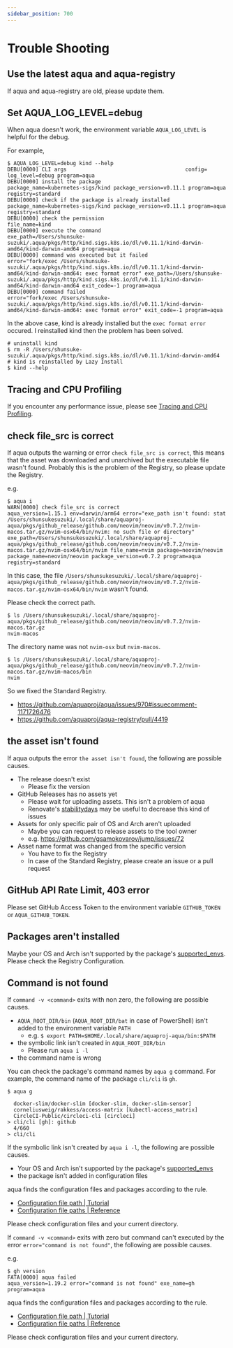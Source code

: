 ```yaml
---
sidebar_position: 700
---
```


# Trouble Shooting

## Use the latest aqua and aqua-registry

If aqua and aqua-registry are old, please update them.

## Set AQUA_LOG_LEVEL=debug

When aqua doesn't work, the environment variable `AQUA_LOG_LEVEL` is helpful for the debug.

For example,

```console
$ AQUA_LOG_LEVEL=debug kind --help
DEBU[0000] CLI args                                      config= log_level=debug program=aqua
DEBU[0000] install the package                           package_name=kubernetes-sigs/kind package_version=v0.11.1 program=aqua registry=standard
DEBU[0000] check if the package is already installed     package_name=kubernetes-sigs/kind package_version=v0.11.1 program=aqua registry=standard
DEBU[0000] check the permission                          file_name=kind
DEBU[0000] execute the command                           exe_path=/Users/shunsuke-suzuki/.aqua/pkgs/http/kind.sigs.k8s.io/dl/v0.11.1/kind-darwin-amd64/kind-darwin-amd64 program=aqua
DEBU[0000] command was executed but it failed            error="fork/exec /Users/shunsuke-suzuki/.aqua/pkgs/http/kind.sigs.k8s.io/dl/v0.11.1/kind-darwin-amd64/kind-darwin-amd64: exec format error" exe_path=/Users/shunsuke-suzuki/.aqua/pkgs/http/kind.sigs.k8s.io/dl/v0.11.1/kind-darwin-amd64/kind-darwin-amd64 exit_code=-1 program=aqua
DEBU[0000] command failed                                error="fork/exec /Users/shunsuke-suzuki/.aqua/pkgs/http/kind.sigs.k8s.io/dl/v0.11.1/kind-darwin-amd64/kind-darwin-amd64: exec format error" exit_code=-1 program=aqua
```

In the above case, kind is already installed but the `exec format error` occured. I reinstalled kind then the problem has been solved.

```console
# uninstall kind
$ rm -R /Users/shunsuke-suzuki/.aqua/pkgs/http/kind.sigs.k8s.io/dl/v0.11.1/kind-darwin-amd64
# kind is reinstalled by Lazy Install
$ kind --help
```

## Tracing and CPU Profiling

If you encounter any performance issue, please see [Tracing and CPU Profiling](/docs/reference/trace-profile).

## check file_src is correct

If aqua outputs the warning or error `check file_src is correct`,
this means that the asset was downloaded and unarchived but the executable file wasn't found.
Probably this is the problem of the Registry, so please update the Registry.

e.g.

```console
$ aqua i
WARN[0000] check file_src is correct                     aqua_version=1.15.1 env=darwin/arm64 error="exe_path isn't found: stat /Users/shunsukesuzuki/.local/share/aquaproj-aqua/pkgs/github_release/github.com/neovim/neovim/v0.7.2/nvim-macos.tar.gz/nvim-osx64/bin/nvim: no such file or directory" exe_path=/Users/shunsukesuzuki/.local/share/aquaproj-aqua/pkgs/github_release/github.com/neovim/neovim/v0.7.2/nvim-macos.tar.gz/nvim-osx64/bin/nvim file_name=nvim package=neovim/neovim package_name=neovim/neovim package_version=v0.7.2 program=aqua registry=standard
```

In this case, the file `/Users/shunsukesuzuki/.local/share/aquaproj-aqua/pkgs/github_release/github.com/neovim/neovim/v0.7.2/nvim-macos.tar.gz/nvim-osx64/bin/nvim` wasn't found.

Please check the correct path.

```console
$ ls /Users/shunsukesuzuki/.local/share/aquaproj-aqua/pkgs/github_release/github.com/neovim/neovim/v0.7.2/nvim-macos.tar.gz
nvim-macos
```

The directory name was not `nvim-osx` but `nvim-macos`.

```console
$ ls /Users/shunsukesuzuki/.local/share/aquaproj-aqua/pkgs/github_release/github.com/neovim/neovim/v0.7.2/nvim-macos.tar.gz/nvim-macos/bin 
nvim
```

So we fixed the Standard Registry.

* https://github.com/aquaproj/aqua/issues/970#issuecomment-1171726476
* https://github.com/aquaproj/aqua-registry/pull/4419

## the asset isn't found

If aqua outputs the error `the asset isn't found`, the following are possible causes.

* The release doesn't exist
  * Please fix the version
* GitHub Releases has no assets yet
  * Please wait for uploading assets. This isn't a problem of aqua
  * Renovate's [stabilitydays](https://docs.renovatebot.com/configuration-options/#stabilitydays) may be useful to decrease this kind of issues
* Assets for only specific pair of OS and Arch aren't uploaded
  * Maybe you can request to release assets to the tool owner
  * e.g. https://github.com/gsamokovarov/jump/issues/72
* Asset name format was changed from the specific version
  * You have to fix the Registry
  * In case of the Standard Registry, please create an issue or a pull request

## GitHub API Rate Limit, 403 error

Please set GitHub Access Token to the environment variable `GITHUB_TOKEN` or `AQUA_GITHUB_TOKEN`.

## Packages aren't installed

Maybe your OS and Arch isn't supported by the package's [supported_envs](/docs/reference/registry-config/supported-envs).
Please check the Registry Configuration.

## Command is not found

If `command -v <command>` exits with non zero, the following are possible causes.

* `AQUA_ROOT_DIR/bin` (`AQUA_ROOT_DIR/bat` in case of PowerShell) isn't added to the environment variable `PATH`
  * e.g. `$ export PATH=$HOME/.local/share/aquaproj-aqua/bin:$PATH`
* the symbolic link isn't created in `AQUA_ROOT_DIR/bin`
  * Please run `aqua i -l`
* the command name is wrong

You can check the package's command names by `aqua g` command.
For example, the command name of the package `cli/cli` is `gh`.

```console
$ aqua g
```

```
  docker-slim/docker-slim [docker-slim, docker-slim-sensor]
  corneliusweig/rakkess/access-matrix [kubectl-access_matrix]
  CircleCI-Public/circleci-cli [circleci]
> cli/cli [gh]: github
  4/660
> cli/cli
```

If the symbolic link isn't created by `aqua i -l`, the following are possible causes.

* Your OS and Arch isn't supported by the package's [supported_envs](/docs/reference/registry-config/supported-envs)
* the package isn't added in configuration files

aqua finds the configuration files and packages according to the rule.

* [Configuration file path | Tutorial](/docs/tutorial-basics/config-path)
* [Configuration file paths | Reference](/docs/reference/config#configuration-file-path)

Please check configuration files and your current directory.

If `command -v <command>` exits with zero but command can't executed by the error `error="command is not found"`, the following are possible causes.

e.g.

```console
$ gh version
FATA[0000] aqua failed                                   aqua_version=1.19.2 error="command is not found" exe_name=gh program=aqua
```

aqua finds the configuration files and packages according to the rule.

* [Configuration file path | Tutorial](/docs/tutorial-basics/config-path)
* [Configuration file paths | Reference](/docs/reference/config#configuration-file-path)

Please check configuration files and your current directory.
